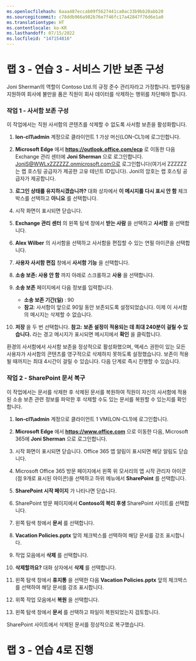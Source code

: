 ```yaml
---
ms.openlocfilehash: 6aaa487eccab09f5627441ca0ac33b9bb20abb20
ms.sourcegitcommit: c78ddb966a982b76e7f46fc17a42847f76d6e1a0
ms.translationtype: HT
ms.contentlocale: ko-KR
ms.lasthandoff: 07/15/2022
ms.locfileid: "147154816"
---
```

# <a name="lab-3---exercise-3---configure-service-based-retention"></a>랩 3 - 연습 3 - 서비스 기반 보존 구성

Joni Sherman의 역할이 Contoso Ltd.의 규정 준수 관리자라고 가정합니다. 법무팀을 지원하여 회사에 불만을 품은 직원이 회사 데이터를 삭제하는 행위를 차단해야 합니다.

### <a name="task-1--configure-mailbox-holds"></a>작업 1 - 사서함 보존 구성

이 작업에서는 직원 사서함의 콘텐츠를 삭제할 수 없도록 사서함 보존을 활성화합니다.

1. **lon-cl1\admin** 계정으로 클라이언트 1 가상 머신(LON-CL1)에 로그인합니다.

1. **Microsoft Edge** 에서 **https://outlook.office.com/ecp** 로 이동한 다음 Exchange 관리 센터에 **Joni Sherman** 으로 로그인합니다. JoniS@WWLxZZZZZZ.onmicrosoft.com으로 로그인합니다(여기서 ZZZZZZ는 랩 호스팅 공급자가 제공한 고유 테넌트 ID입니다).  Joni의 암호는 랩 호스팅 공급자가 제공합니다.

1. **로그인 상태를 유지하시겠습니까?** 대화 상자에서 **이 메시지를 다시 표시 안 함** 체크박스를 선택하고 **아니요** 를 선택합니다.

1. 시작 화면이 표시되면 닫습니다.

1. **Exchange 관리 센터** 의 왼쪽 탐색 창에서 **받는 사람** 을 선택하고 **사서함** 을 선택합니다.

1. **Alex Wilber** 의 사서함을 선택하고 사서함을 편집할 수 있는 연필 아이콘을 선택합니다.

1. **사용자 사서함 편집** 창에서 **사서함 기능** 을 선택합니다.

1. **소송 보존: 사용 안 함** 까지 아래로 스크롤하고 **사용** 을 선택합니다.

1. **소송 보존** 페이지에서 다음 정보를 입력합니다.

    - **소송 보존 기간(일)** : 90
    - **참고**: 사서함이 앞으로 90일 동안 보존되도록 설정되었습니다. 이제 이 사서함의 메시지는 삭제할 수 없습니다.

1. **저장** 을 두 번 선택합니다. **참고:** **보존 설정이 적용되는 데 최대 240분이 걸릴 수 있습니다.** 라는 경고 메시지가 표시되면 메시지에서 **확인** 을 클릭합니다.

환경의 사서함에서 사서함 보존을 정상적으로 활성화했으며, 액세스 권한이 있는 모든 사용자가 사서함의 콘텐츠를 영구적으로 삭제하지 못하도록 설정했습니다. 보존이 적용될 때까지는 최대 4시간이 걸릴 수 있습니다.  다음 단계로 즉시 진행할 수 있습니다.

### <a name="task-2--recover-sharepoint-documents"></a>작업 2 - SharePoint 문서 복구

이 작업에서는 문서를 삭제한 후 삭제된 문서를 복원하여 직원이 자신의 사서함에 적용된 소송 보존 관련 정보를 파악한 후 삭제할 수도 있는 문서를 복원할 수 있는지를 확인합니다.

1. **lon-cl1\admin** 계정으로 클라이언트 1 VM(LON-CL1)에 로그인합니다.

1. **Microsoft Edge** 에서 **https://www.office.com** 으로 이동한 다음, Microsoft 365에 **Joni Sherman** 으로 로그인합니다.

1. 시작 화면이 표시되면 닫습니다. Office 365 앱 알림이 표시되면 해당 알림도 닫습니다.

1. Microsoft Office 365 방문 페이지에서 왼쪽 위 모서리의 앱 시작 관리자 아이콘(점 9개로 표시된 아이콘)을 선택하고 하위 메뉴에서 **SharePoint** 를 선택합니다.

1. **SharePoint 시작 페이지** 가 나타나면 닫습니다.

1. SharePoint 방문 페이지에서 **Contoso의 복리 후생** SharePoint 사이트를 선택합니다.

1. 왼쪽 탐색 창에서 **문서** 를 선택합니다.

1. **Vacation Policies.pptx** 앞의 체크박스를 선택하여 해당 문서를 강조 표시합니다.

1. 작업 모음에서 **삭제** 를 선택합니다.

1. **삭제할까요?** 대화 상자에서 **삭제** 를 선택합니다.

1. 왼쪽 탐색 창에서 **휴지통** 을 선택한 다음 **Vacation Policies.pptx** 앞의 체크박스를 선택하여 해당 문서를 강조 표시합니다.

1. 위쪽 작업 모음에서 **복원** 을 선택합니다.

1. 왼쪽 탐색 창에서 **문서** 를 선택하고 파일이 복원되었는지 검토합니다.

SharePoint 사이트에서 삭제된 문서를 정상적으로 복구했습니다.

# <a name="proceed-to-lab-3---exercise-4"></a>랩 3 - 연습 4로 진행
